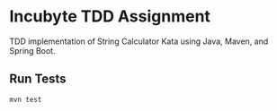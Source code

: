# Incubyte TDD Assignment

TDD implementation of String Calculator Kata using Java, Maven, and Spring Boot.

## Run Tests
```bash
mvn test
